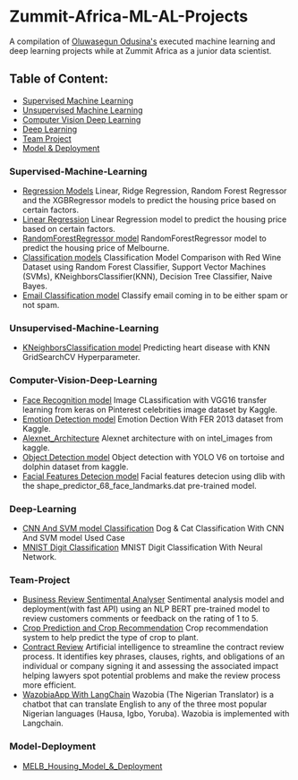 # Zummit-Africa-ML-AL-Projects

A compilation of [Oluwasegun Odusina's](https://www.linkedin.com/in/odusinaoluwasegun/) executed machine learning and deep learning projects while at Zummit Africa as a junior data scientist.

## Table of Content:

- [Supervised Machine Learning](#Supervised-Machine-Learning)
- [Unsupervised Machine Learning](#Unsupervised-Machine-Learning)
- [Computer Vision Deep Learning](#Computer-Vision-Deep-Learning)
- [Deep Learning](#Deep-Learning)
- [Team Project](#Team-Project)
- [Model & Deployment](#Model-Deployment)


### Supervised-Machine-Learning

- [Regression Models](https://github.com/OSegun/Zummit-Africa-ML-AL-Projects/blob/main/ZA01b_RegressionModels_HousePricing.ipynb) Linear, Ridge Regression, Random Forest Regressor and the XGBRegressor models to predict the housing price based on certain factors.
- [Linear Regression](https://github.com/OSegun/Zummit-Africa-ML-AL-Projects/blob/main/ZA01_LinearRegression_HousePricing.ipynb) Linear Regression model to predict the housing price based on certain factors.
- [RandomForestRegressor model](https://github.com/OSegun/Zummit-Africa-ML-AL-Projects/blob/main/ZA02_RandomForestRegressor_MelB.ipynb) RandomForestRegressor model to predict the housing price of Melbourne.
- [Classification models](https://github.com/OSegun/Zummit-Africa-ML-AL-Projects/blob/main/Red_Wine_Dataset_Comparison_With_RFC_SVM_KNN_DTC_NB_Models.ipynb) Classification Model Comparison with Red Wine Dataset using Random Forest Classifier, Support Vector Machines (SVMs), KNeighborsClassifier(KNN), Decision Tree Classifier, Naive Bayes.
- [Email Classification model](https://github.com/OSegun/Zummit-Africa-ML-AL-Projects/blob/main/Email_Classification_With_LGR_TFD.ipynb) Classify email coming in to be either spam or not spam.

### Unsupervised-Machine-Learning
- [KNeighborsClassification model](https://github.com/OSegun/Zummit-Africa-ML-AL-Projects/blob/main/Heart_Disease_With_KNN_GridSearchCV_Hyperparameter.ipynb) Predicting heart disease with KNN GridSearchCV Hyperparameter.

### Computer-Vision-Deep-Learning
- [Face Recognition model](https://github.com/OSegun/Zummit-Africa-ML-AL-Projects/blob/main/Face_Recognition_with_CNN_Transfer_Learning.ipynb) Image CLassification with VGG16 transfer learning from keras on Pinterest celebrities image dataset by Kaggle.
- [Emotion Detection model](https://github.com/OSegun/Zummit-Africa-ML-AL-Projects/blob/main/DL_Emotion_Dectection_With_FER_Dataset.ipynb) Emotion Dection With FER 2013 dataset from Kaggle.
- [Alexnet_Architecture](https://github.com/OSegun/Zummit-Africa-ML-AL-Projects/blob/main/alexnet_architecture_with_intel_image.py) Alexnet architecture with on intel_images from kaggle.
- [Object Detection model](https://github.com/OSegun/Zummit-Africa-ML-AL-Projects/blob/main/DL_Object_Detection_With_YOLO_V6.ipynb) Object detection with YOLO V6 on tortoise and dolphin dataset from kaggle.
- [Facial Features Detecion model](https://github.com/OSegun/Zummit-Africa-ML-AL-Projects/blob/main/DL_Facial_Features_Detection_Using_Dlib.ipynb) Facial features detecion using dlib with the shape_predictor_68_face_landmarks.dat pre-trained model.

### Deep-Learning
- [CNN And SVM model Classification](https://github.com/OSegun/Zummit-Africa-ML-AL-Projects/blob/main/Dog_%26_Cat_Image_Classifier_With_SVM.ipynb) Dog & Cat Classification With CNN And SVM model Used Case
- [MNIST Digit Classification](https://github.com/OSegun/Zummit-Africa-ML-AL-Projects/blob/main/ZA03_MNIST%20Digit%20Classification%20With%20Neural%20Network.ipynb) MNIST Digit Classification With Neural Network.

### Team-Project
- [Business Review Sentimental Analyser](https://github.com/OSegun/Zummit-Africa-ML-AL-Projects/tree/main/Business%20Review%20Sentimental%20Analyser%20model%20and%20deployment) Sentimental analysis model and deployment(with fast API) using an NLP BERT pre-trained model to review customers comments or feedback on the rating of 1 to 5.
- [Crop Prediction and Crop Recommendation](https://github.com/Zummit-Africa-Inc/Crop-Yield-Prediction/tree/main/results/Crop-Recommendation) Crop recommendation system to help predict the type of crop to plant.
- [Contract Review](https://github.com/OSegun/Contract_Review) Artificial intelligence to streamline the contract review process. It identifies key phrases, clauses, rights, and obligations of an individual or company signing it and assessing the associated impact helping lawyers spot potential problems and make the review process more efficient.
- [WazobiaApp With LangChain](https://github.com/Izu-33/Wazobia-The-Nigerian-Translator) Wazobia (The Nigerian Translator) is a chatbot that can translate English to any of the three most popular Nigerian languages (Hausa, Igbo, Yoruba). Wazobia is implemented with Langchain.


### Model-Deployment
- [MELB_Housing_Model_&_Deployment](https://github.com/OSegun/Zummit-Africa-ML-AL-Projects/tree/main/MELB_Housing_Model_%26_Deployment) 
